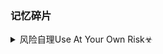 ### 记忆碎片

<details><summary>风险自理Use At Your Own Risk☣</summary>

数字货币Stone

20世纪的人，用19世纪的方式，管理21世纪的人？

</details>
